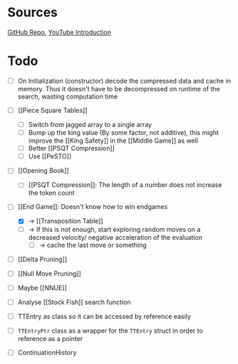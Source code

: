 
Sources
===
[GitHub Repo](https://github.com/SebLague/Chess-Challenge), [YouTube Introduction](https://www.youtube.com/watch?v=iScy18pVR58)


Todo
===
- [ ] On Initialization (constructor) decode the compressed data and cache in memory. Thus it doesn't have to be decompressed on runtime of the search, wasting computation time
- [ ] [[Piece Square Tables]]
	- [ ] Switch from jagged array to a single array
	- [ ] Bump up the king value (By some factor, not additive), this might improve the [[King Safety]]  in the [[Middle Game]] as well
	- [ ] Better [[PSQT Compression]]
	- [ ] Use [[PeSTO]]
- [ ] [[Opening Book]]
	- [ ] [[PSQT Compression]]: The length of a number does not increase the token count
- [ ] [[End Game]]: Doesn't know how to win endgames
	- [x] -> [[Transposition Table]]
	- [ ] -> If this is not enough, start exploring random moves on a decreased velocity/ negative acceleration of the evaluation
		- [ ] -> cache the last move or something
- [ ] [[Delta Pruning]]
- [ ] [[Null Move Pruning]]
- [ ] Maybe [[NNUE]]
- [ ] Analyse [[Stock Fish]] search function
- [ ] TTEntry as class so it can be accessed by reference easily
- [ ] `TTEntryPtr` class as a wrapper for the `TTEntry` struct in order to reference as a pointer 
- [ ] ContinuationHistory

